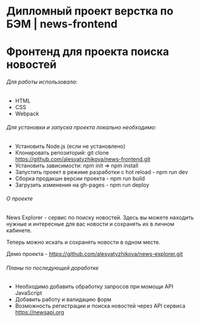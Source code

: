 # Дипломный проект верстка по БЭМ | news-frontend
Фронтенд для проекта поиска новостей
==============


###### Для работы использовала: ######

* HTML
* CSS
* Webpack


###### Для установки и запуска проекта локально необходимо: ######

* Установить Node.js (если не установлено)
* Клонировать репозиторий: git clone https://github.com/alesyatyzhikova/news-frontend.git
* Установить зависимости: npm init => npm install
* Запустить проект в режиме разработки с hot reload - npm run dev
* Сборка продакшн версии проекта - npm run build
* Загрузить изменения на gh-pages - npm run deploy


###### О проекте ######

News Explorer - сервис по поиску новостей. Здесь вы можете находить нужные и интересные для вас новости и сохранять их в личном кабинете.

Теперь можно искать и сохранять новости в одном месте.

Демо проекта - https://github.com/alesyatyzhikova/news-explorer.git


###### Планы по последующей доработке ######

* Необходимо добавить обработку запросов при момощи API JavaScript
* Добавить работу и валидацию форм
* Возможность регистрации и поиска новостей через API сервиса https://newsapi.org